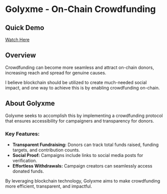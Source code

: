# Golyxme - On-Chain Crowdfunding

## Quick Demo

[Watch Here](https://youtu.be/DQBD7JRlagw)

## Overview

Crowdfunding can become more seamless and attract on-chain donors, increasing reach and spread for genuine causes.

I believe blockchain should be utilized to create much-needed social impact, and one way to achieve this is by enabling crowdfunding on-chain.

## About Golyxme

Golyxme seeks to accomplish this by implementing a crowdfunding protocol that ensures accessibility for campaigners and transparency for donors.

### Key Features:

- **Transparent Fundraising:** Donors can track total funds raised, funding targets, and contribution counts.
- **Social Proof:** Campaigns include links to social media posts for verification.
- **Effortless Withdrawals:** Campaign creators can seamlessly access donated funds.

By leveraging blockchain technology, Golyxme aims to make crowdfunding more efficient, transparent, and impactful.
